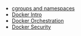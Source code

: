
- [cgroups and namespaces](https://www.katacoda.com/courses/docker-security/cgroups-and-namespaces)
- [Docker Intro ](https://www.katacoda.com/courses/docker)
- [Docker Orchestration](https://www.katacoda.com/courses/docker-orchestration)
- [Docker Security](https://www.katacoda.com/courses/docker-security)


